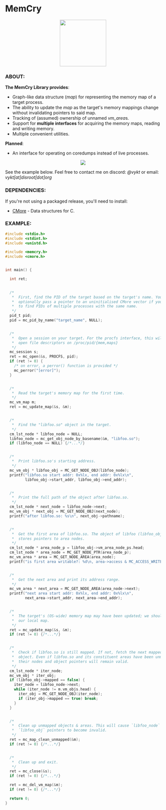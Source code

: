 # MemCry

<p align="center">
    <img src="media/memcry.png" width="150" height="150">
</p>


### ABOUT:

**The MemCry Library provides**:

- Graph-like data structure (*map*) for representing the memory map of a target process.
- The ability to update the *map* as the target's memory mappings change without invalidating pointers to said map.
- Tracking of (assumed) ownership of unnamed *vm_area*s.
- Support for **multiple interfaces** for acquiring the memory maps, reading and writing memory.
- Multiple convenient utilities.

**Planned**:

- An interface for operating on coredumps instead of live processes.

<p align="center">
    <img src="media/overview.png">
</p>

See the example below. Feel free to contact me on discord: *@vykt* or email: *vykt[at]disroot[dot]org*


### DEPENDENCIES:

If you're not using a packaged release, you'll need to install:

- [CMore](https://github.com/vykt/cmore) - Data structures for C.


### EXAMPLE:

```c
#include <stdio.h>
#include <stdint.h>
#include <unistd.h>

#include <memcry.h>
#include <cmore.h>


int main() {

  int ret;
	

  /*
   *  First, find the PID of the target based on the target's name. You can
   *  optionally pass a pointer to an uninitialised CMore vector if you want
   *  to find PIDs of multiple processes with the same name.
   */
  pid_t pid;
  pid = mc_pid_by_name("target_name", NULL);


  /*
   *  Open a session on your target. For the procfs interface, this will
   *  open file descriptors on /proc/pid/{mem,maps}
   */
  mc_session s;
  ret = mc_open(&s, PROCFS, pid);
  if (ret != 0) {
    /* on error, a perror() function is provided */
    mc_perror("[error]");
  }


  /*
   *  Read the target's memory map for the first time.
   */
  mc_vm_map m;
  ret = mc_update_map(&s, &m);


  /*
   *  Find the "libfoo.so" object in the target.
   */
  cm_lst_node * libfoo_node = NULL;
  libfoo_node = mc_get_obj_node_by_basename(&m, "libfoo.so");
  if (libfoo_node == NULL) {/*...*/}


  /*
   *  Print libfoo.so's starting address.
   */
  mc_vm_obj * libfoo_obj = MC_GET_NODE_OBJ(libfoo_node);
  printf("libfoo.so start addr: 0x%lx, end addr: 0x%lx\n", 
         libfoo_obj->start_addr, libfoo_obj->end_addr);


  /*
   *  Print the full path of the object after libfoo.so.
   */
  cm_lst_node * next_node = libfoo_node->next;
  mc_vm_obj * next_obj = MC_GET_NODE_OBJ(next_node);
  printf("after libfoo.so: %s\n", next_obj->pathname);


  /*
   *  Get the first area of libfoo.so. The object of libfoo (libfoo_obj)
   *  stores pointers to area nodes. 
   */
  cm_lst_node * area_node_p = libfoo_obj->vm_area_node_ps.head;
  cm_lst_node * area_node = MC_GET_NODE_PTR(area_node_p);
  mc_vm_area * area = MC_GET_NODE_AREA(area_node);
  printf("is first area writable?: %d\n, area->access & MC_ACCESS_WRITE);


  /*
   *  Get the next area and print its address range.
   */
  mc_vm_area * next_area = MC_GET_NODE_AREA(area_node->next);
  printf("next area start addr: 0x%lx, end addr: 0x%lx\n",
         next_area->start_addr, next_area->end_addr);


  /*
   *  The target's (OS-wide) memory map may have been updated; we should update
   *  our local map.
   */
  ret = mc_update_map(&s, &m);
  if (ret != 0) {/*...*/}


  /*
   *  Check if libfoo.so is still mapped. If not, fetch the next mapped 
   *  object. Even if libfoo.so and its constituent areas have been unmapped, 
   *  their nodes and object pointers will remain valid.
   */
  cm_lst_node * iter_node;
  mc_vm_obj * iter_obj;
  if (libfoo_obj->mapped == false) {
    iter_node = libfoo_node->next;
    while (iter_node != m.vm_objs.head) {
      iter_obj = MC_GET_NODE_OBJ(iter_node);
      if (iter_obj->mapped == true) break;
    }
  }


  /*
   *  Clean up unmapped objects & areas. This will cause `libfoo_node` and
   *  `libfoo_obj` pointers to become invalid.
   */
  ret = mc_map_clean_unmapped(&m);
  if (ret != 0) {/*...*/}


  /*
   *  Clean up and exit.
   */
  ret = mc_close(&s);
  if (ret != 0) {/*...*/}

  ret = mc_del_vm_map(&m);
  if (ret != 0) {/*...*/}

  return 0;
}
```
